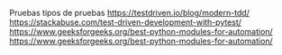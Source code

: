 Pruebas
tipos de pruebas
https://testdriven.io/blog/modern-tdd/
https://stackabuse.com/test-driven-development-with-pytest/
https://www.geeksforgeeks.org/best-python-modules-for-automation/
https://www.geeksforgeeks.org/best-python-modules-for-automation/
